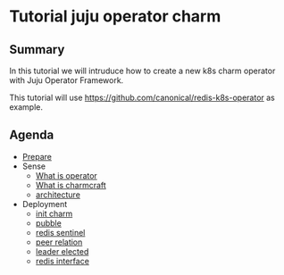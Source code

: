 # Tutorial juju operator charm

## Summary

In this tutorial we will intruduce how to create a new k8s charm operator with Juju Operator Framework.

This tutorial will use https://github.com/canonical/redis-k8s-operator as example.

## Agenda

- [Prepare](./prepare.md)
- Sense
    - [What is operator](./sense-operator.md)
    - [What is charmcraft](./charmcraft.md)
    - [architecture](./architecture.md)
- Deployment
    - [init charm](./deployment-part1-init.md)
    - [pubble](./deployment-part2-pubble.md)
    - [redis sentinel](./deployment-part3-sentinel.md)
    - [peer relation](./deployment-part4-peer-relation.md)
    - [leader elected](./deployment-part5-leader-elected.md)
    - [redis interface](./deployment-part6-interface.md)
